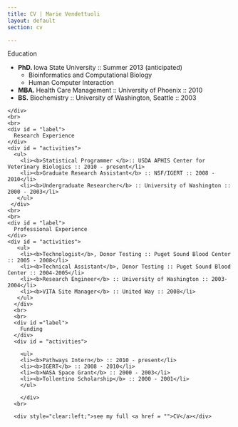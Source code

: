 ```yaml
---
title: CV | Marie Vendettuoli
layout: default
section: cv

---
```

<div id = "statement">
    <div id = "label" >
    Education
    </div>
    <div id = "activities">
      <ul>
        <li> <b>PhD. </b>Iowa State University :: Summer 2013 (anticipated)
          <ul><li> Bioinformatics and Computational Biology</li>
             <li>Human Computer Interaction</li>
           </ul></li>
        <li> <b>MBA. </b>Health Care Management :: University of Phoenix :: 2010</span></li>
        <li> <b>BS.</b> Biochemistry :: University of Washington, Seattle :: 2003</a></li>
      </ul>
     
    </div>
    <br>
    <br>
    <div id = "label">
      Research Experience
    </div>
    <div id = "activities">
      <ul>
        <li><b>Statistical Programmer </b>:: USDA APHIS Center for Veterinary Biologics :: 2010 - present</li>
        <li><b>Graduate Research Assistant</b> :: NSF/IGERT :: 2008 - 2010</li>
        <li><b>Undergraduate Researcher</b> :: University of Washington :: 2000 - 2003</li>
       </ul>
     </div>
    <br>
    <br>
    <div id = "label">
      Professional Experience
    </div>
    <div id = "activities">
       <ul>
        <li><b>Technologist</b>, Donor Testing :: Puget Sound Blood Center :: 2005 - 2008</li>
        <li><b>Technical Assistant</b>, Donor Testing :: Puget Sound Blood Center :: 2004-2005</li>
        <li><b>Research Engineer</b> :: University of Washington :: 2003-2004</li>
        <li><b>VITA Site Manager</b> :: United Way :: 2008</li>
       </ul>
      </div> 
      <br>
      <br>
      <div id ="label">
        Funding
      </div>
      <div id = "activities">
        
        <ul>
        <li><b>Pathways Intern</b> :: 2010 - present</li>
        <li><b>IGERT</b> :: 2008 - 2010</li>
        <li><b>NASA Space Grant</b> :: 2000 - 2003</li>
        <li><b>Tollentino Scholarship</b> :: 2000 - 2001</li>
        </ul>
        
        </div>
      <br>

      <div style="clear:left;">see my full <a href = "">CV</a></div>
</div>
